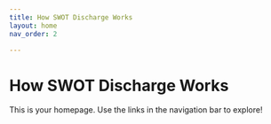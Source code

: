 ```yaml
---
title: How SWOT Discharge Works
layout: home
nav_order: 2

---
```


# How SWOT Discharge Works

This is your homepage. Use the links in the navigation bar to explore!
